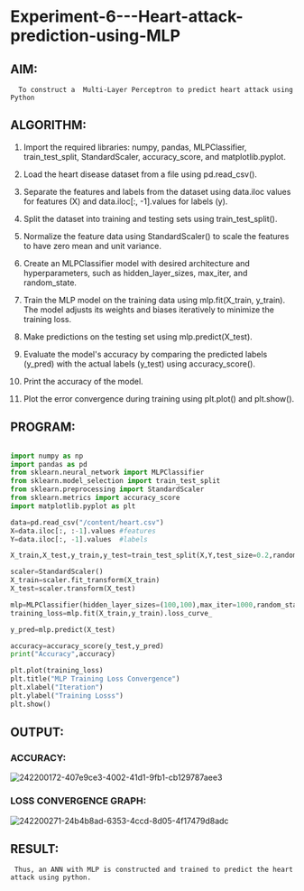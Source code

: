 # Experiment-6---Heart-attack-prediction-using-MLP
## AIM:

      To construct a  Multi-Layer Perceptron to predict heart attack using Python
      
## ALGORITHM:

1. Import the required libraries: numpy, pandas, MLPClassifier, train_test_split, StandardScaler, accuracy_score, and matplotlib.pyplot.

2. Load the heart disease dataset from a file using pd.read_csv().

3. Separate the features and labels from the dataset using data.iloc values for features (X) and data.iloc[:, -1].values for labels (y).

4. Split the dataset into training and testing sets using train_test_split().

5. Normalize the feature data using StandardScaler() to scale the features to have zero mean and unit variance.

6. Create an MLPClassifier model with desired architecture and hyperparameters, such as hidden_layer_sizes, max_iter, and random_state.

7. Train the MLP model on the training data using mlp.fit(X_train, y_train). The model adjusts its weights and biases iteratively to minimize the training loss.

8. Make predictions on the testing set using mlp.predict(X_test).

9. Evaluate the model's accuracy by comparing the predicted labels (y_pred) with the actual labels (y_test) using accuracy_score().

10. Print the accuracy of the model.

11. Plot the error convergence during training using plt.plot() and plt.show().

## PROGRAM:

```python

import numpy as np
import pandas as pd 
from sklearn.neural_network import MLPClassifier 
from sklearn.model_selection import train_test_split
from sklearn.preprocessing import StandardScaler 
from sklearn.metrics import accuracy_score
import matplotlib.pyplot as plt

data=pd.read_csv("/content/heart.csv")
X=data.iloc[:, :-1].values #features 
Y=data.iloc[:, -1].values  #labels 

X_train,X_test,y_train,y_test=train_test_split(X,Y,test_size=0.2,random_state=42)

scaler=StandardScaler()
X_train=scaler.fit_transform(X_train)
X_test=scaler.transform(X_test)

mlp=MLPClassifier(hidden_layer_sizes=(100,100),max_iter=1000,random_state=42)
training_loss=mlp.fit(X_train,y_train).loss_curve_

y_pred=mlp.predict(X_test)

accuracy=accuracy_score(y_test,y_pred)
print("Accuracy",accuracy)

plt.plot(training_loss)
plt.title("MLP Training Loss Convergence")
plt.xlabel("Iteration")
plt.ylabel("Training Losss")
plt.show()

```



## OUTPUT:

### ACCURACY:
![242200172-407e9ce3-4002-41d1-9fb1-cb129787aee3](https://github.com/Aashima02/Experiment-6---Heart-attack-prediction-using-MLP/assets/93427086/7a67c4e2-e87e-4cc9-8f17-ae88580c200f)

### LOSS CONVERGENCE GRAPH:
![242200271-24b4b8ad-6353-4ccd-8d05-4f17479d8adc](https://github.com/Aashima02/Experiment-6---Heart-attack-prediction-using-MLP/assets/93427086/ca19830d-58db-4a3d-afa3-29a7693323f8)


## RESULT:
     Thus, an ANN with MLP is constructed and trained to predict the heart attack using python.
     

